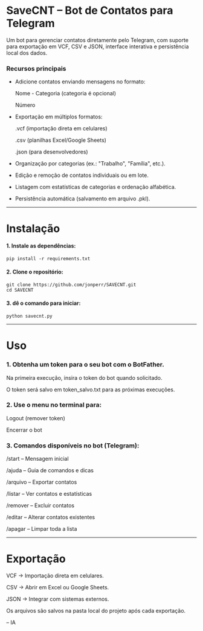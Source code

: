 # SaveCNT – Bot de Contatos para Telegram

Um bot para gerenciar contatos diretamente pelo Telegram, com suporte para exportação em VCF, CSV e JSON, interface interativa e persistência local dos dados.

### Recursos principais

- Adicione contatos enviando mensagens no formato:

  Nome - Categoria (categoria é opcional)

  Número

- Exportação em múltiplos formatos:

  .vcf (importação direta em celulares)

  .csv (planilhas Excel/Google Sheets)

  .json (para desenvolvedores)


- Organização por categorias (ex.: "Trabalho", "Família", etc.).

- Edição e remoção de contatos individuais ou em lote.

- Listagem com estatísticas de categorias e ordenação alfabética.

- Persistência automática (salvamento em arquivo .pkl).



---

# Instalação

#### 1. Instale as dependências:

```
pip install -r requirements.txt
```


#### 2. Clone o repositório:

```
git clone https://github.com/jonperr/SAVECNT.git
cd SAVECNT
```


#### 3. dê o comando para iniciar:

```
python savecnt.py
```


---

# Uso

### 1. Obtenha um token para o seu bot com o BotFather.

Na primeira execução, insira o token do bot quando solicitado.

O token será salvo em token_salvo.txt para as próximas execuções.



### 2. Use o menu no terminal para:

Logout (remover token)

Encerrar o bot



### 3. Comandos disponíveis no bot (Telegram):

/start – Mensagem inicial

/ajuda – Guia de comandos e dicas

/arquivo – Exportar contatos

/listar – Ver contatos e estatísticas

/remover – Excluir contatos

/editar – Alterar contatos existentes

/apagar – Limpar toda a lista





---

# Exportação

VCF → Importação direta em celulares.

CSV → Abrir em Excel ou Google Sheets.

JSON → Integrar com sistemas externos.


Os arquivos são salvos na pasta local do projeto após cada exportação.




– IA